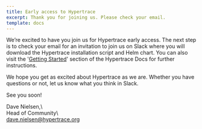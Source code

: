 ```yaml
---
title: Early access to Hypertrace
excerpt: Thank you for joining us. Please check your email.
template: docs
---
```


We’re excited to have you join us for Hypertrace early access. The next step is to check your email for an invitation to join us on Slack where you will download the Hypertrace installation script and Helm chart. You can also visit the '<a href="https://docs.hypertrace.org/getting-started/">Getting Started</a>' section of the Hypertrace Docs for further instructions.

We hope you get as excited about Hypertrace as we are. Whether you have questions or not, let us know what you think in Slack. 

See you soon!

Dave Nielsen,\  
Head of Community\  
dave.nielsen@hypertrace.org
